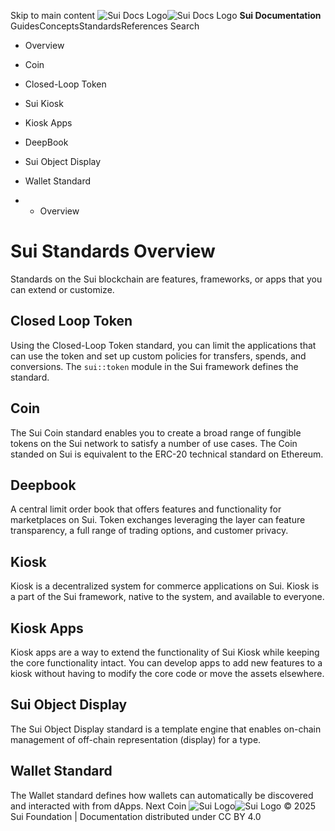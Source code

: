 Skip to main content
![Sui Docs Logo](https://docs.sui.io/img/sui-logo.svg)![Sui Docs Logo](https://docs.sui.io/img/sui-logo.svg)
**Sui Documentation**
GuidesConceptsStandardsReferences
Search
  * Overview
  * Coin
  * Closed-Loop Token
  * Sui Kiosk
  * Kiosk Apps
  * DeepBook
  * Sui Object Display
  * Wallet Standard


  *   * Overview


# Sui Standards Overview
Standards on the Sui blockchain are features, frameworks, or apps that you can extend or customize.
## Closed Loop Token
Using the Closed-Loop Token standard, you can limit the applications that can use the token and set up custom policies for transfers, spends, and conversions. The `sui::token` module in the Sui framework defines the standard.
## Coin
The Sui Coin standard enables you to create a broad range of fungible tokens on the Sui network to satisfy a number of use cases. The Coin standed on Sui is equivalent to the ERC-20 technical standard on Ethereum.
## Deepbook
A central limit order book that offers features and functionality for marketplaces on Sui. Token exchanges leveraging the layer can feature transparency, a full range of trading options, and customer privacy.
## Kiosk
Kiosk is a decentralized system for commerce applications on Sui. Kiosk is a part of the Sui framework, native to the system, and available to everyone.
## Kiosk Apps
Kiosk apps are a way to extend the functionality of Sui Kiosk while keeping the core functionality intact. You can develop apps to add new features to a kiosk without having to modify the core code or move the assets elsewhere.
## Sui Object Display
The Sui Object Display standard is a template engine that enables on-chain management of off-chain representation (display) for a type.
## Wallet Standard
The Wallet standard defines how wallets can automatically be discovered and interacted with from dApps.
Next
Coin
![Sui Logo](https://docs.sui.io/img/sui-logo-footer.svg)![Sui Logo](https://docs.sui.io/img/sui-logo-footer.svg)
© 2025 Sui Foundation | Documentation distributed under CC BY 4.0
